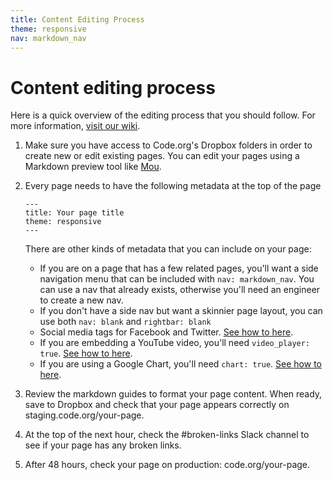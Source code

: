 ```yaml
---
title: Content Editing Process
theme: responsive
nav: markdown_nav
---
```


# Content editing process
Here is a quick overview of the editing process that you should follow. For more information, [visit our wiki](http://wiki.code.org/display/PROD/How+to+add+website+content+via+Dropbox+or+Gsheets).

1. Make sure you have access to Code.org's Dropbox folders in order to create new or edit existing pages. You can edit your pages using a Markdown preview tool like [Mou](http://25.io/mou/).
2. Every page needs to have the following metadata at the top of the page

	`---`<br>
	`title: Your page title`<br>
	`theme: responsive`<br>
	`---`<br>

	There are other kinds of metadata that you can include on your page:
	* If you are on a page that has a few related pages, you'll want a side navigation menu that can be included with `nav: markdown_nav`. You can use a nav that already exists, otherwise you'll need an engineer to create a new nav.
	* If you don't have a side nav but want a skinnier page layout, you can use both `nav: blank` and `rightbar: blank`
	* Social media tags for Facebook and Twitter. [See how to here](/markdown/more).
	* If you are embedding a YouTube video, you'll need `video_player: true`. [See how to here](/markdown/advanced).
	* If you are using a Google Chart, you'll need `chart: true`. [See how to here](/markdown/advanced).

3. Review the markdown guides to format your page content. When ready, save to Dropbox and check that your page appears correctly on staging.code.org/your-page.
4. At the top of the next hour, check the #broken-links Slack channel to see if your page has any broken links.
5. After 48 hours, check your page on production: code.org/your-page.
